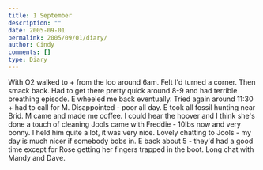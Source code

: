 ```yaml
---
title: 1 September
description: ""
date: 2005-09-01
permalink: 2005/09/01/diary/
author: Cindy
comments: []
type: Diary
---
```


With O2 walked to + from the loo around 6am. Felt I'd turned a corner. Then smack back. Had to get there pretty quick around 8-9 and had terrible breathing episode. E wheeled me back eventually. Tried again around 11:30 + had to call for M. Disappointed - poor all day. E took all fossil hunting near Brid. M came and made me coffee. I could hear the hoover and I think she's done a touch of cleaning Jools came with Freddie - 10lbs now and very bonny. I held him quite a lot, it was very nice. Lovely chatting to Jools - my day is much nicer if somebody bobs in. E back about 5 - they'd had a good time except for Rose getting her fingers trapped in the boot. Long chat with Mandy and Dave.
